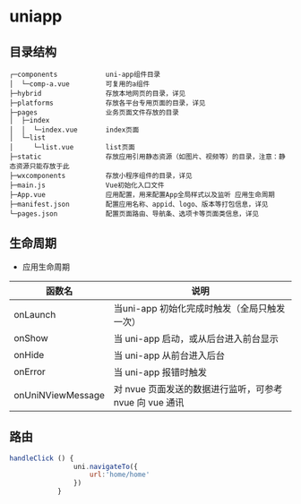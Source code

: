 # uniapp

## 目录结构

```
┌─components            uni-app组件目录
│  └─comp-a.vue         可复用的a组件
├─hybrid                存放本地网页的目录，详见
├─platforms             存放各平台专用页面的目录，详见
├─pages                 业务页面文件存放的目录
│  ├─index
│  │  └─index.vue       index页面
│  └─list
│     └─list.vue        list页面
├─static                存放应用引用静态资源（如图片、视频等）的目录，注意：静态资源只能存放于此
├─wxcomponents          存放小程序组件的目录，详见
├─main.js               Vue初始化入口文件
├─App.vue               应用配置，用来配置App全局样式以及监听 应用生命周期
├─manifest.json         配置应用名称、appid、logo、版本等打包信息，详见
└─pages.json            配置页面路由、导航条、选项卡等页面类信息，详见
```

## 生命周期

- 应用生命周期

函数名|	说明
-|-
onLaunch|	当uni-app 初始化完成时触发（全局只触发一次）
onShow|	当 uni-app 启动，或从后台进入前台显示
onHide|	当 uni-app 从前台进入后台
onError|	当 uni-app 报错时触发
onUniNViewMessage|	对 nvue 页面发送的数据进行监听，可参考 nvue 向 vue 通讯

## 路由

```js
handleClick () {
				uni.navigateTo({
					url:'home/home'
				})
			}
```